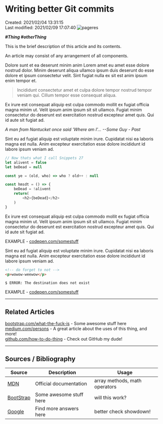 <!--
! PENDING COMPLETION
! more usage, testing required
 -->


# Writing better Git commits

Created: 2021/02/04 13:31:15  
Last modified: 2021/02/09 17:07:40
![pageres](https://placekitten.com/1000/500)

***\#Thing \#otherThing***

This is the brief description of this article and its contents.

An article may consist of any arrangement of all components. 

Dolore sunt et ea deserunt minim anim Lorem amet eu amet esse dolore nostrud dolor. Minim deserunt aliqua ullamco ipsum duis deserunt do esse dolore et ipsum consectetur velit. Sint fugiat nulla ex sit est anim ipsum enim tempor et.

> Incididunt consectetur amet et culpa dolore tempor nostrud tempor veniam qui.
> Cillum tempor esse consequat aliqua.

Ex irure est consequat aliquip est culpa commodo mollit ex fugiat officia magna minim ut. Velit ipsum anim ipsum sit sit ullamco. Fugiat minim consectetur do deserunt est exercitation nostrud excepteur amet quis. Qui id aute sit fugiat ad.


*A man from Nantucket once said 'Where am I'... --Some Guy - Past*


Sint eu ad fugiat aliquip est voluptate minim irure. Cupidatat nisi ea laboris magna est nulla. Anim excepteur exercitation esse dolore incididunt id labore ipsum veniam ad.

```js
// Now thats what I call Snippets 27
let alivent = false
let beDead = null

const ye = (old, who) => who ? old++ : null

const hmsdt = () => {
    beDead = !alivent
    return(
        <h2>{beDead}</h2>
    )
}
```

Ex irure est consequat aliquip est culpa commodo mollit ex fugiat officia magna minim ut. Velit ipsum anim ipsum sit sit ullamco. Fugiat minim consectetur do deserunt est exercitation nostrud excepteur amet quis. Qui id aute sit fugiat ad.

EXAMPLE - [codepen.com/somestuff](http://codepen.com/somestuff "Do things")

Sint eu ad fugiat aliquip est voluptate minim irure. Cupidatat nisi ea laboris magna est nulla. Anim excepteur exercitation esse dolore incididunt id labore ipsum veniam ad.


```html
<!-- do forget to not -->
<p>wowow-weewow</p>
```

```
$ ERROR: The destination does not exist
```

EXAMPLE - [codepen.com/somestuff](http://codepen.com/somestuff "Do things")

---

## Related Articles

[bootstrap.com/what-the-fuck-is](http://getbootstrap.com) - Some awesome stuff here  
[medium.com/persons](http://medium.com/persons) - A great article about the uses of this thing, and more!  
[github.com/how-to-do-thing](http://github.com/how-to-do-thing) - Check out GitHub my dude!  

---

## Sources / Bibliography

Source | Description | Usage
-|-|-
| [MDN](http://github.com) | Official documentation | array methods, math operators
| [BootStrap](http://getbootstrap.com) | Some awesome stuff here | will this work?
| [Google](http://google.com) | Find more answers here | better check showdown!

<!-- Links used in this article ------------------------------->
[pratiqdev]: http://www.gitgub.com/pratiqdev
[PlaceKitten]: http://placekitten.com
